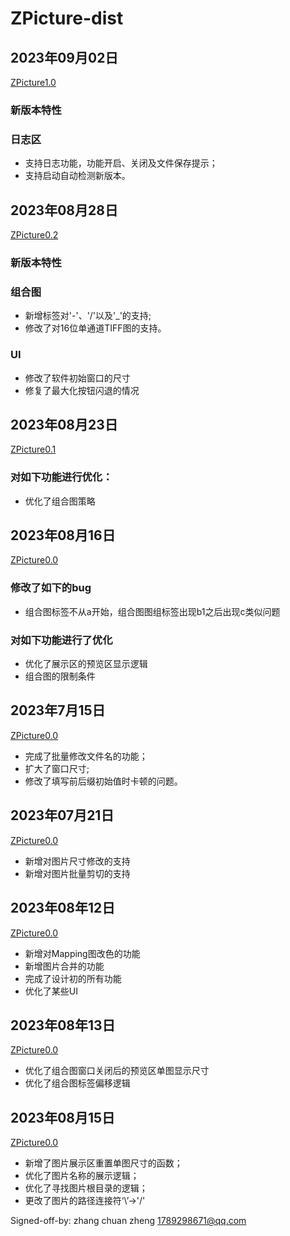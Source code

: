 # ZPicture-dist

##  2023年09月02日
[ZPicture1.0](https://github.com/zhang-chuan-zheng/ZPicture-dist/releases/tag/ZPicture)
### 新版本特性
### 日志区
- 支持日志功能，功能开启、关闭及文件保存提示；
-  支持启动自动检测新版本。

## 2023年08月28日
[ZPicture0.2](https://github.com/zhang-chuan-zheng/ZPicture-dist/releases/tag/ZPictureV1)
###  新版本特性
### 组合图
- 新增标签对'-'、'/'以及'_'的支持;
- 修改了对16位单通道TIFF图的支持。
### UI
- 修改了软件初始窗口的尺寸
- 修复了最大化按钮闪退的情况


##  2023年08月23日
[ZPicture0.1](https://github.com/zhang-chuan-zheng/ZPicture-dist/releases/tag/dist)
### 对如下功能进行优化：
- 优化了组合图策略

## 2023年08月16日 
[ZPicture0.0](https://github.com/zhang-chuan-zheng/ZPicture-dist/releases)
### 修改了如下的bug
+ 组合图标签不从a开始，组合图图组标签出现b1之后出现c类似问题

### 对如下功能进行了优化
+ 优化了展示区的预览区显示逻辑
+ 组合图的限制条件

## 2023年7月15日
[ZPicture0.0](https://github.com/zhang-chuan-zheng/ZPicture-dist/releases)
+ 完成了批量修改文件名的功能；
+ 扩大了窗口尺寸;
+ 修改了填写前后缀初始值时卡顿的问题。

## 2023年07月21日
[ZPicture0.0](https://github.com/zhang-chuan-zheng/ZPicture-dist/releases)
+ 新增对图片尺寸修改的支持
+ 新增对图片批量剪切的支持

## 2023年08年12日
[ZPicture0.0](https://github.com/zhang-chuan-zheng/ZPicture-dist/releases)
+ 新增对Mapping图改色的功能
+ 新增图片合并的功能
+ 完成了设计初的所有功能
+ 优化了某些UI

## 2023年08年13日
[ZPicture0.0](https://github.com/zhang-chuan-zheng/ZPicture-dist/releases)
+ 优化了组合图窗口关闭后的预览区单图显示尺寸
+ 优化了组合图标签偏移逻辑


## 2023年08月15日
[ZPicture0.0](https://github.com/zhang-chuan-zheng/ZPicture-dist/releases)
+ 新增了图片展示区重置单图尺寸的函数；
+ 优化了图片名称的展示逻辑；
+ 优化了寻找图片根目录的逻辑；
+ 更改了图片的路径连接符‘\\’->'/'



Signed-off-by: zhang chuan zheng <1789298671@qq.com>
